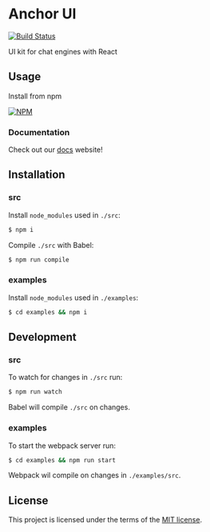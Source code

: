 # Anchor UI

[![Build Status](https://travis-ci.org/anchorchat/anchor-ui.svg?branch=master)](https://travis-ci.org/anchorchat/anchor-ui)

UI kit for chat engines with React

## Usage

Install from npm

[![NPM](https://nodei.co/npm/anchor-ui.png)](https://nodei.co/npm/anchor-ui/)

### Documentation

Check out our [docs](https://anchorchat.github.io/anchor-ui/#/) website!

## Installation

### src

Install `node_modules` used in `./src`:

```bash
$ npm i
```

Compile `./src` with Babel:

```bash
$ npm run compile
```

### examples

Install `node_modules` used in `./examples`:

```bash
$ cd examples && npm i
```

## Development

### src

To watch for changes in `./src` run:

```bash
$ npm run watch
```

Babel will compile `./src` on changes.

### examples

To start the webpack server run:

```bash
$ cd examples && npm run start
```

Webpack wil compile on changes in `./examples/src`.

## License

This project is licensed under the terms of the [MIT license](https://github.com/anchorchat/anchor-ui/blob/master/LICENSE).

